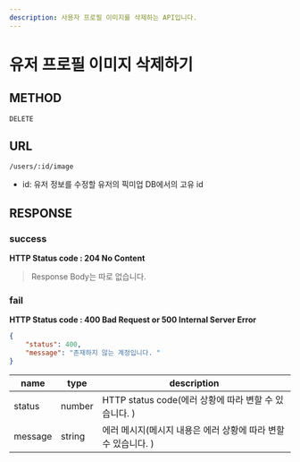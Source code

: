 ```yaml
---
description: 사용자 프로필 이미지를 삭제하는 API입니다. 
---
```


# 유저 프로필 이미지 삭제하기

## METHOD

```http
DELETE
```

## URL

```http
/users/:id/image
```

* id: 유저 정보를 수정할 유저의 픽미업 DB에서의 고유 id


## RESPONSE
### success
**HTTP Status code : 204 No Content**
> Response Body는 따로 없습니다.  

### fail
**HTTP Status code : 400 Bad Request or 500 Internal Server Error**

```json
{
    "status": 400,
    "message": "존재하지 않는 계정입니다. "
}
```

|name|type|description|
|---|---|---|
|status|number|HTTP status code(에러 상황에 따라 변할 수 있습니다. )|
|message|string|에러 메시지(메시지 내용은 에러 상황에 따라 변할 수 있습니다. )|
